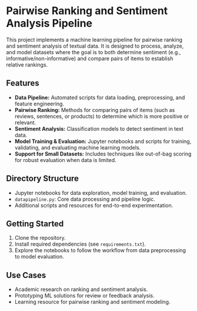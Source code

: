 # Pairwise Ranking and Sentiment Analysis Pipeline

This project implements a machine learning pipeline for pairwise ranking and sentiment analysis of textual data. It is designed to process, analyze, and model datasets where the goal is to both determine sentiment (e.g., informative/non-informative) and compare pairs of items to establish relative rankings.

## Features

- **Data Pipeline:** Automated scripts for data loading, preprocessing, and feature engineering.
- **Pairwise Ranking:** Methods for comparing pairs of items (such as reviews, sentences, or products) to determine which is more positive or relevant.
- **Sentiment Analysis:** Classification models to detect sentiment in text data.
- **Model Training & Evaluation:** Jupyter notebooks and scripts for training, validating, and evaluating machine learning models.
- **Support for Small Datasets:** Includes techniques like out-of-bag scoring for robust evaluation when data is limited.

## Directory Structure

- Jupyter notebooks for data exploration, model training, and evaluation.
- `datapipeline.py`: Core data processing and pipeline logic.
- Additional scripts and resources for end-to-end experimentation.

## Getting Started

1. Clone the repository.
2. Install required dependencies (see `requirements.txt`).
3. Explore the notebooks to follow the workflow from data preprocessing to model evaluation.

## Use Cases

- Academic research on ranking and sentiment analysis.
- Prototyping ML solutions for review or feedback analysis.
- Learning resource for pairwise ranking and sentiment modeling.
